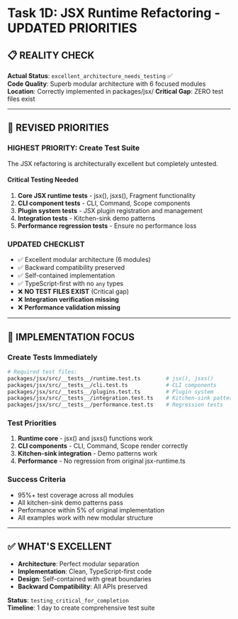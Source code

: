 # Task 1D: JSX Runtime Refactoring - UPDATED PRIORITIES

## **📋 REALITY CHECK**

**Actual Status**: `excellent_architecture_needs_testing` ✅  
**Code Quality**: Superb modular architecture with 6 focused modules  
**Location**: Correctly implemented in packages/jsx/
**Critical Gap**: ZERO test files exist

---

## **🎯 REVISED PRIORITIES**

### **HIGHEST PRIORITY: Create Test Suite**
The JSX refactoring is architecturally excellent but completely untested.

#### **Critical Testing Needed**
1. **Core JSX runtime tests** - jsx(), jsxs(), Fragment functionality
2. **CLI component tests** - CLI, Command, Scope components
3. **Plugin system tests** - JSX plugin registration and management
4. **Integration tests** - Kitchen-sink demo patterns
5. **Performance regression tests** - Ensure no performance loss

### **UPDATED CHECKLIST**
- ✅ Excellent modular architecture (6 modules)
- ✅ Backward compatibility preserved
- ✅ Self-contained implementation
- ✅ TypeScript-first with no `any` types
- ❌ **NO TEST FILES EXIST** (Critical gap)
- ❌ **Integration verification missing**
- ❌ **Performance validation missing**

---

## **🔧 IMPLEMENTATION FOCUS**

### **Create Tests Immediately**
```bash
# Required test files:
packages/jsx/src/__tests__/runtime.test.ts        # jsx(), jsxs()
packages/jsx/src/__tests__/cli.test.ts            # CLI components  
packages/jsx/src/__tests__/plugins.test.ts        # Plugin system
packages/jsx/src/__tests__/integration.test.ts    # Kitchen-sink patterns
packages/jsx/src/__tests__/performance.test.ts    # Regression tests
```

### **Test Priorities**
1. **Runtime core** - jsx() and jsxs() functions work
2. **CLI components** - CLI, Command, Scope render correctly
3. **Kitchen-sink integration** - Demo patterns work
4. **Performance** - No regression from original jsx-runtime.ts

### **Success Criteria**
- 95%+ test coverage across all modules
- All kitchen-sink demo patterns pass
- Performance within 5% of original implementation
- All examples work with new modular structure

---

## **✅ WHAT'S EXCELLENT**
- **Architecture**: Perfect modular separation
- **Implementation**: Clean, TypeScript-first code
- **Design**: Self-contained with great boundaries
- **Backward Compatibility**: All APIs preserved

**Status**: `testing_critical_for_completion`  
**Timeline**: 1 day to create comprehensive test suite